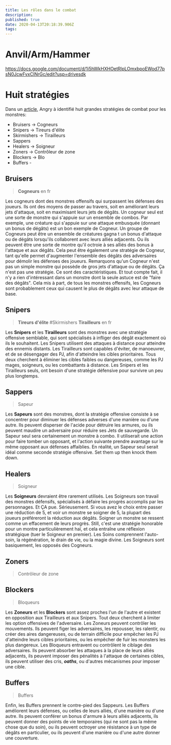 ```yaml
---
title: Les rôles dans le combat
description: 
published: true
date: 2020-04-13T20:18:39.906Z
tags: 
---
```


# Anvil/Arm/Hammer

https://docs.google.com/document/d/1i5hWkHXHOetRlpLOmxbpoEWod77psN0JcwFvxClNrGc/edit?usp=drivesdk

# Huit stratégies

Dans un [article](https://theangrygm.com/in-with-the-old-transparency-design-rationales-and-monster-building), Angry à identifié huit grandes stratégies de combat pour les monstres:

<!--

Which is just fine because D&D is an interactive storytelling game. But you can’t forget that second part. It’s an interactive storytelling GAME. A story archetype is a good starting point for character creation, but ultimately the archetype also has to serve a design purpose.
When you designed a new class, you had to come up with three things: an **archetype** for what the class WAS in the story, the **power source** from which the class derived it’s abilities, and the **role** that the character would play in combat.

-->

- Bruisers -> Cogneurs
- Snipers -> Tireurs d'élite
- Skirmishers -> Tirailleurs
- Sappers 
- Healers -> Soigneur
- Zoners -> Contrôleur de zone
- Blockers -> Blo
- Buffers -

## Bruisers 
> **Cogneurs** en fr

Les cogneurs dont des monstres offensifs qui surpassent les défenses des joueurs. Ils ont des moyens de passer au travers, soit en améliorant leurs jets d'attaque, soit en maximisant leurs jets de dégâts.
Un cogneur seul est une sorte de monstre qui s'appuie sur un ensemble de combos. Par exemple, une créature qui s'appuie sur une attaque embusquée (donnant un bonus de dégâts) est un bon exemple de Cogneur.
Un groupe de Cogneurs peut être un ensemble de créatures gagna t un bonus d'attaque ou de dégâts lorsqu'ils collaborent avec leurs alliés adjacents. Ou ils peuvent être une sorte de montre qu'il octroie à ses alliés des bonus à l'attaque et aux dégâts. Cela peut être également une stratégie de Cogneur, tant qu'elle permet d'augmenter l'ensemble des dégâts des adversaires pour démolir les défenses des joueurs. 
Remarquons qu'un Cogneur n'est pas un simple monstre qui possède de gros jets d'attaque ou de dégâts. Ça n'est pas une stratégie. Ce sont des caractéristiques. Et tout compte fait, il n'y a rien d'intéressant dans un monstre dont la seule astuce est de "faire des dégâts". Cela mis à part, de tous les monstres offensifs, les Cogneurs sont probablement ceux qui causent le plus de dégâts avec leur attaque de base. 

## Snipers
> **Tireurs d'élite**
#Skirmishers
> **Tirailleurs** en fr

Les **Snipers** et les **Tirailleurs** sont des monstres avec une stratégie offensive semblable, qui sont spécialisés à infliger des dégât exactement où ils le souhaitent. Les Snipers utilisent des attaques à distance pour atteindre des ennemis distants. Les Tirailleurs sont capables d'éviter, de manoeuvrer, et de se désengager des PJ, afin d'atteindre les cibles prioritaires. Tous deux cherchent à éliminer les cibles faibles ou dangereuses, comme les PJ mages, soigneurs, ou les combattants à distance. Les Snipers et les Tirailleurs seuls, ont besoin d'une stratégie défensive pour survivre un peu plus longtemps. 

## Sappers 
> Sapeur

Les **Sapeurs** sont des monstres, dont la stratégie offensive consiste à se concentrer pour diminuer les défenses adverses d'une manière ou d'une autre. Ils peuvent disperser de l'acide pour détruire les armures, ou ils peuvent maudire un adversaire pour réduire ses Jets de sauvegarde. Un Sapeur seul sera certainement un monstre à combo. Il utiliserait une action pour faire tomber un opposant, et l'action suivante prendre avantage sur le même opposant aux défenses affaiblies.  En réalité, un Sapeur seul serait idéal comme seconde stratégie offensive. Set them up then knock them down.

## Healers
> Soigneur

Les **Soigneurs** devraient être rarement utilisés. Les Soigneurs son travail des monstres défensifs, spécialisés à défaire les progrès accomplis par les personnages. Et ÇA pue. Sérieusement. Si vous avez le choix entre passer une réduction de 5, et voir un monstre se soigner de 5, la plupart des joueurs préféreront la réduction aux dégâts. Soigner un monstre se ressent comme un effacement de leurs progrès. Still, c'est une stratégie honorable pour un montre particulièrement haï, et cela entraîne une réflexion stratégique (tuer le Soigneur en premier). Les Soins comprennent l'auto-soin, la régénération, le drain de vie, ou la magie divine. Les Soigneurs sont basiquement, les opposés des Cogneurs. 

## Zoners
> Contrôleur de zone

## Blockers
> Bloqueurs

Les **Zoneurs** et les **Blockers** sont assez proches l'un de l'autre et existent en opposition aux Tirailleurs et aux Snipers. Tout deux cherchent à limiter les option offensives de l'adversaire. Les Zoneurs peuvent contrôler les mouvements. Ils peuvent figer les adversaires, les repousser, les ralentir, ou créer des aires dangereuses, ou de terrain difficile pour empêcher les PJ d'atteindre leurs cibles prioritaires, ou les empêcher de fuir les monsters les plus dangereux. Les Bloqueurs entravent ou contrôlent le ciblage des adversaires. Ils peuvent absorber les attaques à la place de leurs alliés adjacents, ils peuvent imposer des pénalités à l'attaque de certaines cibles, ils peuvent utiliser des cris, ***oaths***, ou d'autres mécanismes pour imposer une cible. 

## Buffers
> Buffers

Enfin, les Buffers prennent le contre-pied des Sappeurs. Les Buffers améliorent leurs défenses, ou celles de leurs alliés, d'une manière ou d'une autre. Ils peuvent conférer un bonus d'armure à leurs alliés adjacents, ils peuvent donner des points de vie temporaires (qui ne sont pas la même chose que du soin), ou ils peuvent octroyer une résistance à un type de dégâts en particulier, ou ils peuvent d'une manière ou d'une autre donner une couverture.

